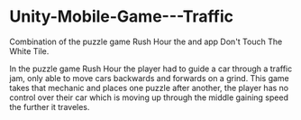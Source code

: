 # Unity-Mobile-Game---Traffic
Combination of the puzzle game Rush Hour the and app Don't Touch The White Tile.

In the puzzle game Rush Hour the player had to guide a car through a traffic jam, only able to move cars backwards and forwards 
on a grind. This game takes that mechanic and places one puzzle after another, the player has no control over their car which is 
moving up through the middle gaining speed the further it traveles. 
